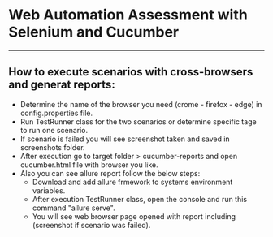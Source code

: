 # Web Automation Assessment with Selenium and Cucumber
----------------------------------------------------
## How to execute scenarios with cross-browsers and generat reports:
- Determine the name of the browser you need (crome - firefox - edge) in config.properties file.
- Run TestRunner class for the two scenarios or determine specific tage to run one scenario.
- If scenario is failed you will see screenshot taken and saved in screenshots folder.
- After execution go to target folder > cucumber-reports and open cucumber.html file with browser you like.
- Also you can see allure report follow the below steps:
    - Download and add allure frmework to systems environment variables.
    - After execution TestRunner class, open the console and run this command "allure serve".
    - You will see web browser page opened with report including (screenshot if scenario was failed).
